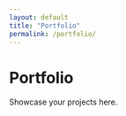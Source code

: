 ```yaml
---
layout: default
title: "Portfolio"
permalink: /portfolio/
---
```


# Portfolio

Showcase your projects here.
